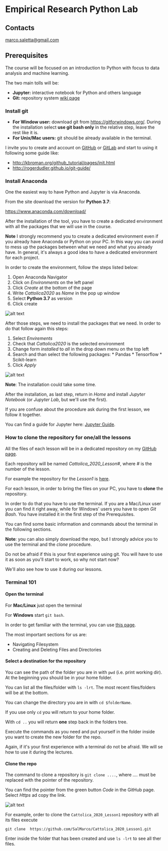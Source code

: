 # Empirical Research Python Lab

## Contacts

marco.saletta@gmail.com

## Prerequisites

The course will be focused on an introduction to Python with focus to data analysis and machine learning.

The two main tolls will be:
  - **Jupyter:** interactive notebook for Python and others language
  - **Git:** repository system [wiki page](https://en.wikipedia.org/wiki/Git)

### Install git

  - **For Window user:** download git from https://gitforwindows.org/. During the installation select **use git bash only** in the relative step, leave the rest like it is.
  - **For Unix/Mac users:** git should be already available in the terminal.

I invite you to create and account on [GitHub](https://github.com/) or [GitLab](https://gitlab.com/users/sign_in) and start to using it following some guide like:
  - http://kbroman.org/github_tutorial/pages/init.html
  - http://rogerdudler.github.io/git-guide/

### Install Anaconda

One the easiest way to have Python and Jupyter is via Anaconda.

From the site download the version for **Python 3.7**:

https://www.anaconda.com/download/

After the installation of the tool, you have to create a dedicated environment with all the packages that we will use in the course.

**Note** I strongly recommend you to create a dedicated environment even if you already have Anaconda or Python on your PC. In this way you can avoid to mess up the packages between what we need and what you already have. In general, it's always a good idea to have a dedicated environment for each project.

In order to create the environment, follow the steps listed below:

  1. Open Anaconda Navigator
  2. Click on _Environments_ on the left panel
  3. Click _Create_ at the bottom of the page
  4. Write _Cattolica2020_ as _Name_ in the pop up window
  5. Select **Python 3.7** as version
  6. Click create

![alt text](./images/CreateEnv.png "Create Environment")

After those steps, we need to install the packages that we need. In order to do that follow again this steps:

  1. Select _Envirements_
  2. Check that _Cattolica2020_ is the selected environment
  3. Change form _installed_ to _all_ in the drop down menu on the top left
  4. Search and than select the following packages:
    * Pandas
    * Tensorflow
    * Scikit-learn
  5. Click _Apply_

![alt text](./images/Packages.png "Packages Selection")

**Note**: The installation could take some time.

After the installation, as last step, return in _Home_ and install _Jupyter Notebook_ (or _Jupyter Lab_, but we'll use the first).

If you are confuse about the procedure ask during the first lesson, we follow it together.

You can find a guide for Jupyter here: [Jupyter Guide](https://www.datacamp.com/community/tutorials/tutorial-jupyter-notebook).


### How to clone the repository for one/all the lessons

All the files of each lesson will be in a dedicated repository on my [GitHub page](https://github.com/SalMarco).

Each repository will be named *Cattolica_2020_Lesson#*, where *#* is the number of the lesson.

For example the repository for the *Lesson1* is [here](https://github.com/SalMarco/Cattolica_2020_Lesson1).

For each lesson, in order to bring the files on your PC, you have to **clone** the repository.

In order to do that you have to use the terminal. If you are a Mac/Linux user you can find it right away, while for Windows' users you have to open _Git Bash_. You have installed it in the first step of the Prerequisites.

You can find some basic information and commands about the terminal in the following sections.

**Note**: you can also simply download the repo, but I strongly advice you to use the terminal and the _clone_ procedure.

Do not be afraid if this is your first experience using git. You will have to use it as soon as you'll start to work, so why not start now?

We'll also see how to use it during our lessons.

### Terminal 101

#### Open the terminal

For **Mac/Linux** just open the terminal

For **Windows** start `git bash`.  

In order to get familiar with the terminal, you can use [this page](https://dev.to/awwsmm/101-bash-commands-and-tips-for-beginners-to-experts-30je).

The most important sections for us are:

  - Navigating Filesystem
  - Creating and Deleting Files and Directories

#### Select a destination for the repository

You can see the path of the folder you are in with `pwd` (i.e. print working dir). At the beginning you should be in your home folder.

You can list all the files/folder with `ls -lrt`. The most recent files/folders will be at the bottom.

You can change the directory you are in with `cd $folderName`.

If you use only `cd` you will return to your home folder.

With `cd ..` you will return **one** step back in the folders tree.

Execute the commands as you need and put yourself in the folder inside you want to create the new folder for the repo.

Again, if it's your first experience with a terminal do not be afraid. We will se how to use it during the lectures.

#### Clone the repo

The command to clone a repository is `git clone ....`, where _...._ must be replaced with the pointer of the repository.

You can find the pointer from the green button _Code_ in the GitHub page. Select _Https_ ad copy the link.

![alt text](./images/CloneRepo.png "Clone Button")

For example, order to clone the `Cattolica_2020_Lesson1` repository with all its files execute

`git clone  https://github.com/SalMarco/Cattolica_2020_Lesson1.git`

Enter inside the folder that has been created and use `ls -lrt` to see all ther files.
